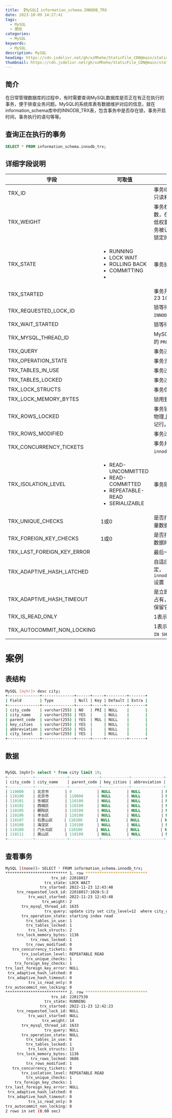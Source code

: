 ```yaml
---
title: 【MySQL】information_schema.INNODB_TRX
date: 2023-10-09 14:27:41
tags:
  - MySQL
  - 面经
categories:
  - MySQL
keywords:
  - MySQL
description: MySQL
headimg: https://cdn.jsdelivr.net/gh/xzMhehe/StaticFile_CDN@main/static/img/gf/20240121102727.png
thumbnail: https://cdn.jsdelivr.net/gh/xzMhehe/StaticFile_CDN@main/static/img/gf/20240121102727.png
---
```


## 简介
在日常管理数据库的过程中，有时需要查询MySQL数据库是否正在有正在执行的事务，便于排查业务问题。MySQL的系统库表有数据维护对应的信息，就在information_schema库中的INNODB_TRX表，包含事务中是否存在锁，事务开启时间，事务执行的语句等等。

## 查询正在执行的事务
```sql
SELECT * FROM information_schema.innodb_trx;
```
## 详细字段说明

<table><thead><tr><th>字段</th><th>可取值</th><th>说明</th></tr></thead><tbody><tr><td>TRX_ID</td><td></td><td>事务ID：具有唯一性，这些ID不是为只读和非锁定的事务创建的。</td></tr><tr><td>TRX_WEIGHT</td><td></td><td>事务权重：衡量更改的行数和锁的行数，在死锁的时候，引擎会优先回滚低权重的事务。更改了非事务表的事务被认为比其他事务重，无论更改和锁定的行数是多少。</td></tr><tr><td>TRX_STATE</td><td> 
<ul><li>RUNNING</li><li>LOCK WAIT</li><li>ROLLING BACK</li><li>COMMITTING </li><li><ul></ul> 
</li></ul></td><td>事务执行状态</td></tr><tr><td>TRX_STARTED</td><td></td><td>事务开始时间，格式如：2022-11-23 10:18:38</td></tr><tr><td>TRX_REQUESTED_LOCK_ID</td><td></td><td>锁等待ID，可以join上对应<code>INNODB_LOCKS</code> 表的id</td></tr><tr><td>TRX_WAIT_STARTED</td><td></td><td>锁等待的开始时间</td></tr><tr><td>TRX_MYSQL_THREAD_ID</td><td></td><td>MySQL 的线程ID，可以join上对应的 <code>PROCESSLIST</code>表数据</td></tr><tr><td>TRX_QUERY</td><td></td><td>事务过程执行的SQL语句</td></tr><tr><td>TRX_OPERATION_STATE</td><td></td><td>事务当前的状态</td></tr><tr><td>TRX_TABLES_IN_USE</td><td></td><td>事务过程中使用到的表数量</td></tr><tr><td>TRX_TABLES_LOCKED</td><td></td><td>事务过程中被锁的表数量</td></tr><tr><td>TRX_LOCK_STRUCTS</td><td></td><td>事务保留的所数量</td></tr><tr><td>TRX_LOCK_MEMORY_BYTES</td><td></td><td>锁用到的内存大小</td></tr><tr><td>TRX_ROWS_LOCKED</td><td></td><td>事务锁定的近似行数，该值可能包括物理上存在但对事务不可见的删除标记行。</td></tr><tr><td>TRX_ROWS_MODIFIED</td><td></td><td>事务过程中更改或插入的行数</td></tr><tr><td>TRX_CONCURRENCY_TICKETS</td><td></td><td>事务并发票数，由系统变量<code>innodb_concurrency_tickets</code>设置</td></tr><tr><td>TRX_ISOLATION_LEVEL</td><td> 
<ul><li>READ-UNCOMMITTED</li><li>READ-COMMITTED</li><li>REPEATABLE-READ</li><li>SERIALIZABLE</li></ul></td><td>事务隔离级别</td></tr><tr><td>TRX_UNIQUE_CHECKS</td><td>1或0</td><td>是否打开唯一性检查的标识，加载大量数据时关闭</td></tr><tr><td>TRX_FOREIGN_KEY_CHECKS</td><td>1或0</td><td>是否打开外键检查的标识，加载大量数据时关闭</td></tr><tr><td>TRX_LAST_FOREIGN_KEY_ERROR</td><td></td><td>最后一次的外键错误信息</td></tr><tr><td>TRX_ADAPTIVE_HASH_LATCHED</td><td></td><td>自适应哈希索引是否被当前事务锁定， <code>innodb_adaptive_hash_index_parts</code>设置</td></tr><tr><td>TRX_ADAPTIVE_HASH_TIMEOUT</td><td></td><td>是立即放弃自适应哈希索引的搜索锁占有，还是在来自MySQL的调用中保留它。</td></tr><tr><td>TRX_IS_READ_ONLY</td><td></td><td>1表示只读</td></tr><tr><td>TRX_AUTOCOMMIT_NON_LOCKING</td><td></td><td>1表示：没使用<code>FOR UPDATE</code> 或 <code>LOCK IN SHARED MODE</code>的SELECT语句</td></tr></tbody></table>


# 案例
## 表结构
```bash
MySQL [myhr]> desc city;         
+--------------+--------------+------+-----+---------+-------+
| Field        | Type         | Null | Key | Default | Extra |
+--------------+--------------+------+-----+---------+-------+
| city_code    | varchar(255) | NO   | PRI | NULL    |       |
| city_name    | varchar(255) | YES  |     | NULL    |       |
| parent_code  | varchar(255) | YES  | MUL | NULL    |       |
| key_cities   | varchar(255) | YES  |     | NULL    |       |
| abbreviation | varchar(255) | YES  |     | NULL    |       |
| city_level   | varchar(255) | YES  |     | NULL    |       |
+--------------+--------------+------+-----+---------+-------+
```

## 数据
```sql

MySQL [myhr]> select * from city limit 10;
+-----------+--------------+-------------+------------+--------------+------------+
| city_code | city_name    | parent_code | key_cities | abbreviation | city_level |
+-----------+--------------+-------------+------------+--------------+------------+
| 110000    | 北京市       | 0           | NULL       | NULL         | NULL       |
| 110100    | 北京市       | 110000      | NULL       | NULL         | NULL       |
| 110101    | 东城区       | 110100      | NULL       | NULL         | NULL       |
| 110102    | 西城区       | 110100      | NULL       | NULL         | NULL       |
| 110105    | 朝阳区       | 110100      | NULL       | NULL         | NULL       |
| 110106    | 丰台区       | 110100      | NULL       | NULL         | NULL       |
| 110107    | 石景山区     | 110100      | NULL       | NULL         | NULL       |
| 110108    | 海淀区       | 110100      | NULL       | NULL         | NULL       |
| 110109    | 门头沟区     | 110100      | NULL       | NULL         | NULL       |
| 110111    | 房山区       | 110100      | NULL       | NULL         | NULL       |
+-----------+--------------+-------------+------------+--------------+------------+
```

## 查看事务
```bash
MySQL [(none)]> SELECT * FROM information_schema.innodb_trx;
*************************** 1. row ***************************
                    trx_id: 22018017
                 trx_state: LOCK WAIT
               trx_started: 2022-11-23 12:43:48
     trx_requested_lock_id: 22018017:1028:5:2
          trx_wait_started: 2022-11-23 12:43:48
                trx_weight: 2
       trx_mysql_thread_id: 1635
                 trx_query: update city set city_level=12  where city_code=110100
       trx_operation_state: starting index read
         trx_tables_in_use: 1
         trx_tables_locked: 1
          trx_lock_structs: 2
     trx_lock_memory_bytes: 1136
           trx_rows_locked: 1
         trx_rows_modified: 0
   trx_concurrency_tickets: 0
       trx_isolation_level: REPEATABLE READ
         trx_unique_checks: 1
    trx_foreign_key_checks: 1
trx_last_foreign_key_error: NULL
 trx_adaptive_hash_latched: 0
 trx_adaptive_hash_timeout: 0
          trx_is_read_only: 0
trx_autocommit_non_locking: 0
*************************** 2. row ***************************
                    trx_id: 22017539
                 trx_state: RUNNING
               trx_started: 2022-11-23 12:42:23
     trx_requested_lock_id: NULL
          trx_wait_started: NULL
                trx_weight: 14
       trx_mysql_thread_id: 1633
                 trx_query: NULL
       trx_operation_state: NULL
         trx_tables_in_use: 0
         trx_tables_locked: 1
          trx_lock_structs: 13
     trx_lock_memory_bytes: 1136
           trx_rows_locked: 3686
         trx_rows_modified: 1
   trx_concurrency_tickets: 0
       trx_isolation_level: REPEATABLE READ
         trx_unique_checks: 1
    trx_foreign_key_checks: 1
trx_last_foreign_key_error: NULL
 trx_adaptive_hash_latched: 0
 trx_adaptive_hash_timeout: 0
          trx_is_read_only: 0
trx_autocommit_non_locking: 0
2 rows in set (0.00 sec)
```


